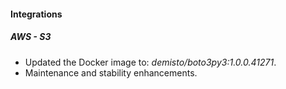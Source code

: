 
#### Integrations
##### AWS - S3
- Updated the Docker image to: *demisto/boto3py3:1.0.0.41271*.
- Maintenance and stability enhancements.
